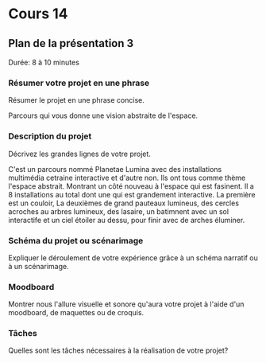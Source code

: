 # Cours 14
## Plan de la présentation 3
Durée: 8 à 10 minutes

### Résumer votre projet en une phrase
Résumer le projet en une phrase concise.

Parcours qui vous donne une vision abstraite de l'espace.

### Description du projet 
Décrivez les grandes lignes de votre projet.

C'est un parcours nommé Planetae Lumina avec des installations multimédia cetraine interactive et d'autre non. Ils ont tous comme thème l'espace abstrait. Montrant un côté nouveau à l'espace qui est fasinent. Il a 8 installations au total dont une qui est grandement interactive. La première est un couloir, La deuxièmes de grand pauteaux lumineus, des cercles acroches au arbres lumineux, des lasaire, un batimnent avec un sol interactife et un ciel étoiler au dessu, pour finir avec de arches éluminer.

### Schéma du projet ou scénarimage
Expliquer le déroulement de votre expérience grâce à un schéma narratif ou à un scénarimage.



### Moodboard
Montrer nous l'allure visuelle et sonore qu'aura votre projet à l'aide d'un moodboard, de maquettes ou de croquis. 

### Tâches
Quelles sont les tâches nécessaires à la réalisation de votre projet? 
